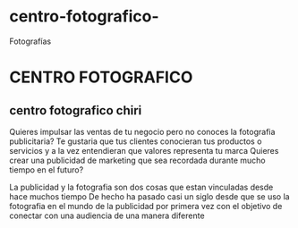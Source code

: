 # centro-fotografico-
Fotografías 
<html>
<heard> 
<title>::fotografías chiri</title>
<body>

<h1>CENTRO FOTOGRAFICO</h1>

<h2>centro fotografico chiri</h2/>

<p> Quieres impulsar las ventas de tu negocio pero no conoces la fotografia publicitaria? Te gustaria que tus clientes conocieran tus productos o servicios y a la vez entendieran que valores representa tu marca Quieres crear una publicidad de marketing que sea recordada durante mucho tiempo en el futuro? </p>

 <p> La publicidad y la fotografia son dos cosas que estan vinculadas desde hace muchos tiempo De hecho ha pasado casi un siglo desde que se uso la fotografia en el mundo de la publicidad por primera vez con el objetivo de conectar con una audiencia de una manera diferente </p>

</body>
</html>
